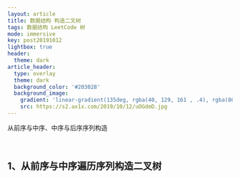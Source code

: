 ```yaml
---
layout: article
title: 数据结构 构造二叉树
tags: 数据结构 LeetCode 树
mode: immersive
key: post20191012
lightbox: true
header:
  theme: dark
article_header:
  type: overlay
  theme: dark
  background_color: '#203028'
  background_image:
    gradient: 'linear-gradient(135deg, rgba(40, 129, 161 , .4), rgba(80, 171, 204, .4))'
    src: https://s2.ax1x.com/2019/10/12/uOGdmD.jpg
---
```


从前序与中序、中序与后序序列构造
<!--more-->

<br/>

## 1、从前序与中序遍历序列构造二叉树
